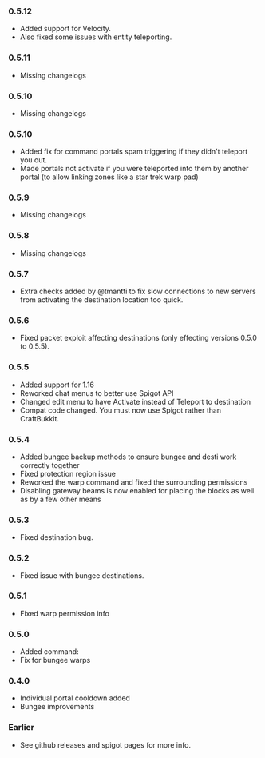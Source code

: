 ### 0.5.12
* Added support for Velocity.
* Also fixed some issues with entity teleporting.
### 0.5.11
 * Missing changelogs
### 0.5.10
* Missing changelogs
### 0.5.10
 * Added fix for command portals spam triggering if they didn't teleport you out.
 * Made portals not activate if you were teleported into them by another portal (to allow linking zones like a star trek warp pad)
### 0.5.9
 * Missing changelogs
### 0.5.8
 * Missing changelogs
### 0.5.7
 * Extra checks added by @tmantti to fix slow connections to new servers from activating the destination location too quick.
### 0.5.6
* Fixed packet exploit affecting destinations (only effecting versions 0.5.0 to 0.5.5).
### 0.5.5
* Added support for 1.16
* Reworked chat menus to better use Spigot API
* Changed edit menu to have Activate instead of Teleport to destination
* Compat code changed. You must now use Spigot rather than CraftBukkit.
### 0.5.4
* Added bungee backup methods to ensure bungee and desti work correctly together
* Fixed protection region issue
* Reworked the warp command and fixed the surrounding permissions
* Disabling gateway beams is now enabled for placing the blocks as well as by a few other means
### 0.5.3
 * Fixed destination bug.
### 0.5.2
 * Fixed issue with bungee destinations.
### 0.5.1
 * Fixed warp permission info
### 0.5.0
 * Added command:
 * Fix for bungee warps
### 0.4.0
 * Individual portal cooldown added
 * Bungee improvements
### Earlier
 * See github releases and spigot pages for more info.
